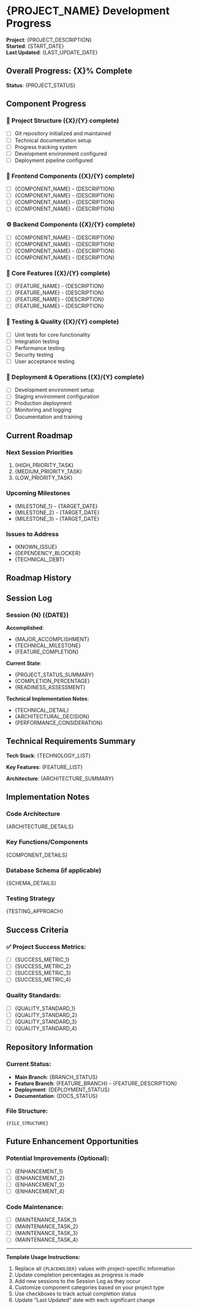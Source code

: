 # {PROJECT_NAME} Development Progress

**Project**: {PROJECT_DESCRIPTION}  
**Started**: {START_DATE}  
**Last Updated**: {LAST_UPDATE_DATE}  

## Overall Progress: {X}% Complete

**Status**: {PROJECT_STATUS}

## Component Progress

### 📁 Project Structure ({X}/{Y} complete)
- [ ] Git repository initialized and maintained
- [ ] Technical documentation setup
- [ ] Progress tracking system
- [ ] Development environment configured
- [ ] Deployment pipeline configured

### 🎨 Frontend Components ({X}/{Y} complete)
- [ ] {COMPONENT_NAME} - {DESCRIPTION}
- [ ] {COMPONENT_NAME} - {DESCRIPTION}
- [ ] {COMPONENT_NAME} - {DESCRIPTION}
- [ ] {COMPONENT_NAME} - {DESCRIPTION}

### ⚙️ Backend Components ({X}/{Y} complete)
- [ ] {COMPONENT_NAME} - {DESCRIPTION}
- [ ] {COMPONENT_NAME} - {DESCRIPTION}
- [ ] {COMPONENT_NAME} - {DESCRIPTION}
- [ ] {COMPONENT_NAME} - {DESCRIPTION}

### 🔧 Core Features ({X}/{Y} complete)
- [ ] {FEATURE_NAME} - {DESCRIPTION}
- [ ] {FEATURE_NAME} - {DESCRIPTION}
- [ ] {FEATURE_NAME} - {DESCRIPTION}
- [ ] {FEATURE_NAME} - {DESCRIPTION}

### 🧪 Testing & Quality ({X}/{Y} complete)
- [ ] Unit tests for core functionality
- [ ] Integration testing
- [ ] Performance testing
- [ ] Security testing
- [ ] User acceptance testing

### 🚀 Deployment & Operations ({X}/{Y} complete)
- [ ] Development environment setup
- [ ] Staging environment configuration
- [ ] Production deployment
- [ ] Monitoring and logging
- [ ] Documentation and training

## Current Roadmap
<!-- ALWAYS UPDATE THIS SECTION - DO NOT APPEND NEW ROADMAPS -->
<!-- Replace existing roadmap items when plans change -->

### Next Session Priorities
1. {HIGH_PRIORITY_TASK}
2. {MEDIUM_PRIORITY_TASK}
3. {LOW_PRIORITY_TASK}

### Upcoming Milestones
- {MILESTONE_1} - {TARGET_DATE}
- {MILESTONE_2} - {TARGET_DATE}
- {MILESTONE_3} - {TARGET_DATE}

### Issues to Address
- {KNOWN_ISSUE}
- {DEPENDENCY_BLOCKER}
- {TECHNICAL_DEBT}

## Roadmap History
<!-- Archive old roadmaps here when major changes occur -->
<!-- Format: ### Roadmap {DATE} - {REASON_FOR_CHANGE} -->

## Session Log

### Session {N} ({DATE})
**Accomplished**:
- {MAJOR_ACCOMPLISHMENT}
- {TECHNICAL_MILESTONE}
- {FEATURE_COMPLETION}

**Current State**: 
- {PROJECT_STATUS_SUMMARY}
- {COMPLETION_PERCENTAGE}
- {READINESS_ASSESSMENT}

**Technical Implementation Notes**:
- {TECHNICAL_DETAIL}
- {ARCHITECTURAL_DECISION}
- {PERFORMANCE_CONSIDERATION}

## Technical Requirements Summary

**Tech Stack**: 
{TECHNOLOGY_LIST}

**Key Features**:
{FEATURE_LIST}

**Architecture**:
{ARCHITECTURE_SUMMARY}

## Implementation Notes

### Code Architecture
{ARCHITECTURE_DETAILS}

### Key Functions/Components
{COMPONENT_DETAILS}

### Database Schema (if applicable)
{SCHEMA_DETAILS}

### Testing Strategy
{TESTING_APPROACH}

## Success Criteria

### ✅ Project Success Metrics:
- [ ] {SUCCESS_METRIC_1}
- [ ] {SUCCESS_METRIC_2}
- [ ] {SUCCESS_METRIC_3}
- [ ] {SUCCESS_METRIC_4}

### Quality Standards:
- [ ] {QUALITY_STANDARD_1}
- [ ] {QUALITY_STANDARD_2}
- [ ] {QUALITY_STANDARD_3}
- [ ] {QUALITY_STANDARD_4}

## Repository Information

### Current Status:
- **Main Branch**: {BRANCH_STATUS}
- **Feature Branch**: {FEATURE_BRANCH} - {FEATURE_DESCRIPTION}
- **Deployment**: {DEPLOYMENT_STATUS}
- **Documentation**: {DOCS_STATUS}

### File Structure:
```
{FILE_STRUCTURE}
```

## Future Enhancement Opportunities

### Potential Improvements (Optional):
- [ ] {ENHANCEMENT_1}
- [ ] {ENHANCEMENT_2}
- [ ] {ENHANCEMENT_3}
- [ ] {ENHANCEMENT_4}

### Code Maintenance:
- [ ] {MAINTENANCE_TASK_1}
- [ ] {MAINTENANCE_TASK_2}
- [ ] {MAINTENANCE_TASK_3}
- [ ] {MAINTENANCE_TASK_4}

---

**Template Usage Instructions:**
1. Replace all `{PLACEHOLDER}` values with project-specific information
2. Update completion percentages as progress is made
3. Add new sessions to the Session Log as they occur
4. Customize component categories based on your project type
5. Use checkboxes to track actual completion status
6. Update "Last Updated" date with each significant change